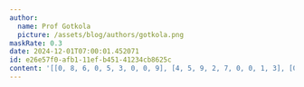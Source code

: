 ```yaml
---
author:
  name: Prof Gotkola
  picture: /assets/blog/authors/gotkola.png
maskRate: 0.3
date: 2024-12-01T07:00:01.452071
id: e26e57f0-afb1-11ef-b451-41234cb8625c
content: '[[0, 8, 6, 0, 5, 3, 0, 0, 9], [4, 5, 9, 2, 7, 0, 0, 1, 3], [0, 0, 1, 4, 9, 0, 5, 8, 2], [5, 3, 8, 0, 0, 0, 0, 6, 1], [6, 1, 7, 0, 3, 9, 2, 5, 4], [0, 0, 4, 5, 0, 0, 8, 0, 7], [8, 4, 2, 0, 1, 7, 3, 9, 0], [7, 9, 5, 3, 8, 4, 0, 0, 6], [1, 6, 3, 9, 2, 5, 4, 0, 8]]'
---
```

